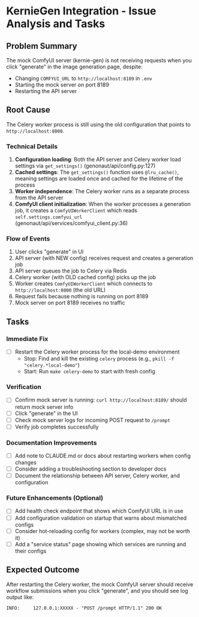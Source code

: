 # KernieGen Integration - Issue Analysis and Tasks

## Problem Summary
The mock ComfyUI server (kernie-gen) is not receiving requests when you click "generate" in the image generation page, despite:
- Changing `COMFYUI_URL` to `http://localhost:8189` in `.env`
- Starting the mock server on port 8189
- Restarting the API server

## Root Cause
The Celery worker process is still using the old configuration that points to `http://localhost:8000`.

### Technical Details
1. **Configuration loading**: Both the API server and Celery worker load settings via `get_settings()` (genonaut/api/config.py:127)
2. **Cached settings**: The `get_settings()` function uses `@lru_cache()`, meaning settings are loaded once and cached for the lifetime of the process
3. **Worker independence**: The Celery worker runs as a separate process from the API server
4. **ComfyUI client initialization**: When the worker processes a generation job, it creates a `ComfyUIWorkerClient` which reads `self.settings.comfyui_url` (genonaut/api/services/comfyui_client.py:36)

### Flow of Events
1. User clicks "generate" in UI
2. API server (with NEW config) receives request and creates a generation job
3. API server queues the job to Celery via Redis
4. Celery worker (with OLD cached config) picks up the job
5. Worker creates `ComfyUIWorkerClient` which connects to `http://localhost:8000` (the old URL)
6. Request fails because nothing is running on port 8189
7. Mock server on port 8189 receives no traffic

## Tasks

### Immediate Fix
- [ ] Restart the Celery worker process for the local-demo environment
  - Stop: Find and kill the existing `celery` process (e.g., `pkill -f "celery.*local-demo"`)
  - Start: Run `make celery-demo` to start with fresh config

### Verification
- [ ] Confirm mock server is running: `curl http://localhost:8189/` should return mock server info
- [ ] Click "generate" in the UI
- [ ] Check mock server logs for incoming POST request to `/prompt`
- [ ] Verify job completes successfully

### Documentation Improvements
- [ ] Add note to CLAUDE.md or docs about restarting workers when config changes
- [ ] Consider adding a troubleshooting section to developer docs
- [ ] Document the relationship between API server, Celery worker, and configuration

### Future Enhancements (Optional)
- [ ] Add health check endpoint that shows which ComfyUI URL is in use
- [ ] Add configuration validation on startup that warns about mismatched configs
- [ ] Consider hot-reloading config for workers (complex, may not be worth it)
- [ ] Add a "service status" page showing which services are running and their configs

## Expected Outcome
After restarting the Celery worker, the mock ComfyUI server should receive workflow submissions when you click "generate", and you should see log output like:
```
INFO:     127.0.0.1:XXXXX - "POST /prompt HTTP/1.1" 200 OK
```

